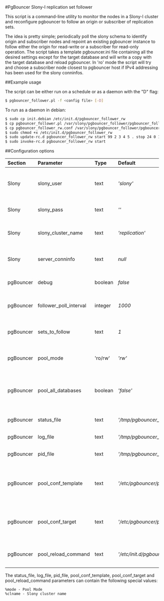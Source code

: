 #PgBouncer Slony-I replication set follower

This script is a command-line utility to monitor the nodes in a Slony-I cluster 
and reconfigure pgbouncer to follow an origin or subscriber of replication sets.

The idea is pretty simple; periodically poll the slony schema to identify origin 
and subscriber nodes and repoint an existing pgbouncer instance to follow either 
the origin for read-write or a subscriber for read-only operation.  The script 
takes a template pgbouncer.ini file containing all the desired settings except 
for the target database and will write a copy with the target database and reload 
pgbouncer.  In 'ro' mode the script will try and choose a subscriber node  closest 
to pgbouncer host if IPv4 addressing has been used for the slony conninfos.

##Example usage

The script can be either run on a schedule or as a daemon with the "D" flag:

```bash
$ pgbouncer_follower.pl -f <config file> [-D]
```

To run as a daemon in debian:

```bash
$ sudo cp init.debian /etc/init.d/pgbouncer_follower_rw
$ cp pgbouncer_follower.pl /var/slony/pgbouncer_follower/pgbouncer_follower.pl 
$ cp pgbouncer_follower_rw.conf /var/slony/pgbouncer_follower/pgbouncer_follower_rw.conf 
$ sudo chmod +x /etc/init.d/pgbouncer_follower_rw
$ sudo update-rc.d pgbouncer_follower_rw start 99 2 3 4 5 . stop 24 0 1 6
$ sudo invoke-rc.d pgbouncer_follower_rw start
```

##Configuration options

| Section   | Parameter              | Type    | Default                                     | Comment
|:----------|:-----------------------|:--------|:--------------------------------------------|:-----------------------------------
| Slony     | slony_user             | text    | *'slony'*                                   | Username used to connect to PostgreSQL and select from slony schema tables
| Slony     | slony_pass             | text    | *''*                                        | Recommended to leave blank and use .pgpass file
| Slony     | slony_cluster_name     | text    | *'replication'*                             | Name of slony cluster (without leading underscore of schema name)
| Slony     | server_conninfo        | text    | *null*                                      | Conninfo string for slony a node, can be specified multiple times
| pgBouncer | debug                  | boolean | *false*                                     | Churn out debugging info to log file / stdout
| pgBouncer | follower_poll_interval | integer | *1000*                                      | Interval to poll slony cluster state when in daemon mode
| pgBouncer | sets_to_follow         | text    | *1*                                         | Comma separated list of sets to follow or 'all' to follow all sets
| pgBouncer | pool_mode              | 'ro/rw' | *'rw'*                                      | Select a read-only subscriber or the origin for read-write
| pgBouncer | pool_all_databases     | boolean | *'false'*                                   | If true uses wildcard for database name in pgbouncer.ini, false uses slony database
| pgBouncer | status_file            | text    | *'/tmp/pgbouncer_follower_%mode.status'*    | File used to store a hash depicting the state of the cluster
| pgBouncer | log_file               | text    | *'/tmp/pgbouncer_follower_%mode.log'*       | Log file for the script
| pgBouncer | pid_file               | text    | *'/tmp/pgbouncer_follower_%mode.log'*       | PID file for the script when run as a daemon
| pgBouncer | pool_conf_template     | text    | *'/etc/pgbouncer/pgbouncer_%mode.template'* | Template pgbouncer.ini file with your settings and a blank [databases] section
| pgBouncer | pool_conf_target       | text    | *'/etc/pgbouncer/pgbouncer_%mode.ini'*      | Target pgbouncer.ini file to write a copy of pool_conf_template with a [databases] section to
| pgBouncer | pool_reload_command    | text    | *'/etc/init.d/pgbouncer_%mode reload"'*     | System command to execute to reload pgbouncer instance

The status_file, log_file, pid_file, pool_conf_template, pool_conf_target and 
pool_reload_command parameters can contain the following special values:

    %mode - Pool Mode
    %clname - Slony cluster name
